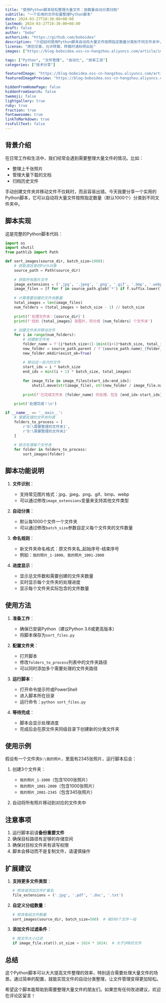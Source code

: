 ```yaml
---
title: "使用Python脚本轻松整理大量文件：按数量自动分类归档"
subtitle: "一个实用的文件批量整理Python脚本"
date: 2024-03-27T10:30:00+08:00
lastmod: 2024-03-27T10:30:00+08:00
draft: false
author: "bobo"
authorLink: "https://github.com/boboidea"
description: "介绍如何使用Python脚本自动将大量文件按照指定数量分类到不同文件夹中，提高文件管理效率。"
license: "原创文章，允许转载，转载时请标明出处"
images: ["https://blog-boboidea.oss-cn-hangzhou.aliyuncs.com/article/img/posts/auto/article (38).jpg"]

tags: ["Python", "文件管理", "自动化", "效率工具"]
categories: ["技术分享"]

featuredImage: "https://blog-boboidea.oss-cn-hangzhou.aliyuncs.com/article/img/posts/auto/article (38).jpg"
featuredImagePreview: "https://blog-boboidea.oss-cn-hangzhou.aliyuncs.com/article/img/posts/auto/article (38).jpg"

hiddenFromHomePage: false
hiddenFromSearch: false
twemoji: false
lightgallery: true
ruby: true
fraction: true
fontawesome: true
linkToMarkdown: true
rssFullText: false
---
```


## 背景介绍

在日常工作和生活中，我们经常会遇到需要整理大量文件的情况。比如：

- 整理上千张照片
- 管理大量下载的文档
- 归档历史文件

手动创建文件夹并移动文件不仅耗时，而且容易出错。今天我要分享一个实用的Python脚本，它可以自动将大量文件按照指定数量（默认1000个）分类到不同文件夹中。

## 脚本实现

这是完整的Python脚本代码：

```python
import os
import shutil
from pathlib import Path

def sort_images(source_dir, batch_size=1000):
    # 获取源目录的Path对象
    source_path = Path(source_dir)
    
    # 获取所有图片文件
    image_extensions = ('.jpg', '.jpeg', '.png', '.gif', '.bmp', '.webp')
    image_files = [f for f in source_path.glob('*') if f.suffix.lower() in image_extensions]
    
    # 计算需要创建的文件夹数量
    total_images = len(image_files)
    num_folders = (total_images + batch_size - 1) // batch_size
    
    print(f'处理文件夹：{source_dir}')
    print(f'找到 {total_images} 张图片，将分成 {num_folders} 个文件夹')
    
    # 创建文件夹并移动文件
    for i in range(num_folders):
        # 创建新文件夹
        folder_name = f'{i*batch_size+1}-{min((i+1)*batch_size, total_images)}'
        new_folder = source_path.parent / f'{source_path.name}_{folder_name}'
        new_folder.mkdir(exist_ok=True)
        
        # 移动这一批次的文件
        start_idx = i * batch_size
        end_idx = min((i + 1) * batch_size, total_images)
        
        for image_file in image_files[start_idx:end_idx]:
            shutil.move(str(image_file), str(new_folder / image_file.name))
            
        print(f'已完成文件夹 {folder_name} 的处理，包含 {end_idx-start_idx} 张图片')
    
    print('处理完成！\n')

if __name__ == '__main__':
    # 需要处理的文件夹列表
    folders_to_process = [
        r'D:\需要整理的文件夹1',
        r'D:\需要整理的文件夹2'
    ]
    
    # 依次处理每个文件夹
    for folder in folders_to_process:
        sort_images(folder)
```

## 脚本功能说明

1. **文件识别**：
   - 支持常见图片格式：jpg、jpeg、png、gif、bmp、webp
   - 可以通过修改`image_extensions`变量来支持其他文件类型

2. **自动分类**：
   - 默认每1000个文件一个文件夹
   - 可以通过修改`batch_size`参数自定义每个文件夹的文件数量

3. **命名规则**：
   - 新文件夹命名格式：原文件夹名_起始序号-结束序号
   - 例如：`我的照片_1-1000`、`我的照片_1001-2000`

4. **进度显示**：
   - 显示总文件数和需要创建的文件夹数量
   - 实时显示每个文件夹的处理进度
   - 显示每个文件夹实际包含的文件数量

## 使用方法

1. **准备工作**：
   - 确保已安装Python（建议Python 3.6或更高版本）
   - 将脚本保存为`sort_files.py`

2. **配置文件夹**：
   - 打开脚本
   - 修改`folders_to_process`列表中的文件夹路径
   - 可以同时添加多个需要处理的文件夹路径

3. **运行脚本**：
   - 打开命令提示符或PowerShell
   - 进入脚本所在目录
   - 运行命令：`python sort_files.py`

4. **等待完成**：
   - 脚本会显示处理进度
   - 完成后会在原文件夹同级目录下创建新的分类文件夹

## 使用示例

假设有一个文件夹`D:\我的照片`，里面有2345张照片，运行脚本后会：

1. 创建3个文件夹：
   - `我的照片_1-1000`（包含1000张照片）
   - `我的照片_1001-2000`（包含1000张照片）
   - `我的照片_2001-2345`（包含345张照片）

2. 自动将所有照片移动到对应的文件夹中

## 注意事项

1. 运行脚本前请**备份重要文件**
2. 确保目标路径有足够的存储空间
3. 确保对目标文件夹有读写权限
4. 脚本会移动而不是复制文件，请谨慎操作

## 扩展建议

1. **支持更多文件类型**：
   ```python
   # 修改或添加文件扩展名
   file_extensions = ('.jpg', '.pdf', '.doc', '.txt')
   ```

2. **自定义分组数量**：
   ```python
   # 修改每组文件数量
   sort_images(source_dir, batch_size=500)  # 每500个文件一组
   ```

3. **添加文件过滤条件**：
   ```python
   # 按文件大小过滤
   if image_file.stat().st_size > 1024 * 1024:  # 大于1MB的文件
   ```

## 总结

这个Python脚本可以大大提高文件整理的效率，特别适合需要处理大量文件的场景。通过简单的配置，就能实现文件的自动分类整理，让文件管理变得更加轻松。

希望这个脚本能帮助到需要整理大量文件的朋友们。如果您有任何改进建议，欢迎在评论区留言！ 